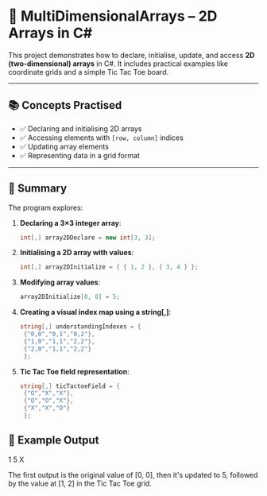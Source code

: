# 🧮 MultiDimensionalArrays – 2D Arrays in C#

This project demonstrates how to declare, initialise, update, and access **2D (two-dimensional) arrays** in C#. It includes practical examples like coordinate grids and a simple Tic Tac Toe board.

---

## 📚 Concepts Practised

- ✅ Declaring and initialising 2D arrays
- ✅ Accessing elements with `[row, column]` indices
- ✅ Updating array elements
- ✅ Representing data in a grid format

---

## 🧾 Summary

The program explores:

1. **Declaring a 3×3 integer array**:
   ```csharp
   int[,] array2DDeclare = new int[3, 3];

2. **Initialising a 2D array with values**:
   ```csharp
   int[,] array2DInitialize = { { 1, 2 }, { 3, 4 } };

3. **Modifying array values**:
   ```csharp
   array2DInitialize[0, 0] = 5;

4. **Creating a visual index map using a string[,]**:
   ```csharp
   string[,] understandingIndexes = {
    {"0,0","0,1","0,2"},
    {"1,0","1,1","2,2"},
    {"2,0","1,1","2,2"}
    };

4. **Tic Tac Toe field representation**:
   ```csharp
   string[,] ticTactoeField = {
    {"O","X","X"},
    {"O","O","X"},
    {"X","X","O"}
    };

## 🧪 Example Output

1
5
X

The first output is the original value of [0, 0], then it's updated to 5, followed by the value at [1, 2] in the Tic Tac Toe grid.